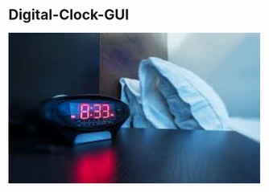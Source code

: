 # Digital-Clock-GUI

<img src="https://github.com/ShivanisharmaF128/Digital-Clock-GUI/blob/main/digital.clock.jfif" alt="Image Description" style="width:500px; height:auto;">
